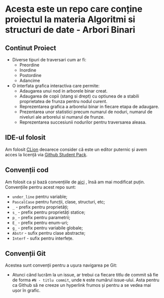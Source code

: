 # Acesta este un repo care conține proiectul la materia Algoritmi si structuri de date - Arbori Binari

## Continut Proiect

* Diverse tipuri de traversari cum ar fi:
  - Preordine
  - Inordine
  - Postordine
  - Adancime
* O interfata grafica interactiva care permite:
  - Adaugarea unui nod in arborele binar creat.
  - Adaugarea de copii (stang si drept) cu optiunea de a stabili proprietatea de frunza pentru nodul curent.
  - Reprezentarea grafica a arborelui binar in fiecare etapa de adaugare.
  - Prezentarea unor statistici precum numarul de noduri, numarul de niveluri ale arborelui si numarul de frunze.
  - Reprezentarea succesiunii nodurilor pentru traversarea aleasa.

## IDE-ul folosit

Am folosit [CLion](https://www.jetbrains.com/clion/) deoarece consider că este un editor puternic și avem acces la
licență via [Github Student Pack](https://education.github.com/pack).

## Convenții cod

Am folosit ca și bază convențiile de [aici](https://manual.gromacs.org/documentation/5.1-current/dev-manual/naming.html)
, însă am mai modificat puțin. Convențiile pentru acest repo sunt:

* `under_line` pentru variable;
* `PascalCase` pentru funcții, clase, structuri, etc;
* `_` - prefix pentru proprietăți;
* `s_` - prefix pentru proprietăți statice;
* `p_` - prefix pentru parametrii;
* `E_` - prefix pentru enum-uri;
* `g_` - prefix pentru variabile globale;
* `Abstr` - sufix pentru clase abstracte;
* `Interf` - sufix pentru interfețe.

## Convenții Git

Acestea sunt convenții pentru a ușura navigarea pe Git:

* Atunci când lucrăm la un issue, ar trebui ca fiecare titlu de commit să fie de forma `#N - titlu commit`, unde `N`
  este numărul issue-ului. Asta pentru ca Github să ne creeze un hyperlink frumos și pentru a se vedea mai ușor în
  grafic.

